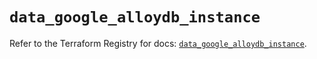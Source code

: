 # `data_google_alloydb_instance`

Refer to the Terraform Registry for docs: [`data_google_alloydb_instance`](https://registry.terraform.io/providers/hashicorp/google-beta/6.36.0/docs/data-sources/google_alloydb_instance).
